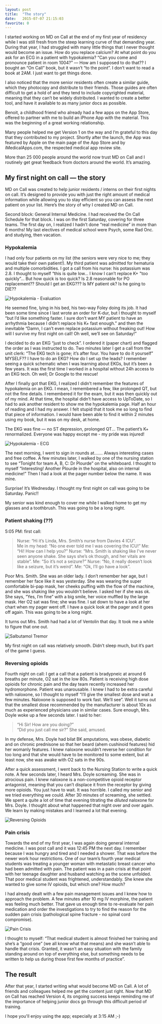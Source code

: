 ```yaml
---
layout: post
title:  "The story"
date:   2015-07-07 21:15:03
favorite: 0
---
```


I started working on MD on Call at the end of my first year of residency while I was still fresh from the steep learning curve of that demanding year. During that year, I had struggled with many little things that I never thought would become an issue.<!--more--> How do you replace calcium? At what point do you ask for an ECG in a patient with hypokalemia? “Can you come and pronounce patient in room 1004?” — How am I supposed to do that??  I bought an “On Call” book, but it wasn’t “to the point”.  I don’t want to read a book at 2AM. I just want to get things done.

I also noticed that the more senior residents often create a similar guide, which they photocopy and distribute to their friends. Those guides are often difficult to get a hold of and they tend to include copyrighted material, meaning that they can’t be widely distributed. I wanted to create a better tool, and have it available to as many junior docs as possible.

Benoit, a childhood friend who already had a few apps on the App Store, offered to partner with me to build an iPhone App with the material. This was the beginning of a great working relationship.

Many people helped me get Version 1 on the way and I’m grateful to this day that they contributed to my project. Shortly after the launch, the App was featured by Apple on the main page of the App Store and by iMedicalApps.com, the respected medical app review site.

More than 25 000 people around the world now trust MD on Call and I routinely get great feedback from doctors around the world.  It’s amazing.

## My first night on call — the story

MD on Call was created to help junior residents / interns on their first nights on call. It’s designed to provide you with just the right amount of medical information while allowing you to stay efficient so you can assess the next patient on your list. Here’s the story of why I created MD on Call.

Second block: General Internal Medicine.  I had received the On Call Schedule for that block. I was on the first Saturday, covering for three teams. The first day on, I realized I hadn’t done “real medicine” in more than 6 months!  My last electives of medical school were Psych, some Rad Onc. and studying, then vacation.

### Hypokalemia

I had only four patients on my list (the seniors were very nice to me; they would take their own patient!). My third patient was admitted for hematuria and multiple comorbidities. I got a call from his nurse: his potassium was 2.8. I thought to myself “this is quite low… I know I can’t replace K+ "too quickly”… But how quick is too quick? Is 2.8 reasonable for PO replacement?? Should I get an EKG??? Is MY patient ok? Is he going to DIE??

![Hypokalemia - Evaluation](/images/blog/hypokalemia-evaluation.jpg)

He seemed fine, lying in his bed, his two-way Foley doing its job. It had been some time since I last wrote an order for K-dur, but I thought to myself “but I’d like something faster. I sure don’t want MY patient to have an arrhythmia because I didn’t replace his K+ fast enough.” and then the inevitable “Damn, I can’t even replace potassium without freaking out! How will I  survive my first night on call! Oh well, we’ll see on Saturday!”

I decided to do an EKG “just to check”. I ordered it (paper chart) and flagged the order as I was instructed to do. Two minutes later I get a call from the unit clerk: “The EKG tech is gone; it’s after four. You have to do it yourself”  MYSELF?? I have to do an EKG?  How do I set up the leads? I remember seeing a quick schematic when I was learning about EKGs, but it’s been a few years. It was the first time I worked in a hospital without 24h access to an EKG tech. Oh well; Dr Google to the rescue!

After I finally got that EKG, I realized I didn’t remember the features of hypokalemia on an EKG. I mean, I remembered a few, like prolonged QT, but not the fine details. I remembered it for the exam, but it was then quickly out of my mind. At that time, the hospital didn’t have access to UpToDate, so I had to ask another resident to show me the hypokalemia page. Half an hour of reading and I had my answer. I felt stupid that it took me so long to find that piece of information. I would have been able to find it within 2 minutes using my book, but it was on my desk, at home.

The EKG was fine — no ST depression, prolonged QT... The patient’s K+ renormalized. Everyone was happy except me -  my pride was injured!

![Hypokalemia - ECG](/images/blog/hypokalemia-ecg.jpg)

The next morning, I went to sign in rounds at....…  Always interesting cases and free coffee. A few minutes later, I walked by one of the nursing station to see “Tonight for team A, B, C: Dr Plourde” on the whiteboard.  I thought to myself “Interesting! Another Plourde in the hospital, also on internal medicine!” Then I had a look at the pager number below the name. It was mine.

Surprise! It’s Wednesday. I thought my first night on call was going to be Saturday. Panic!!

My senior was kind enough to cover me while I walked home to get my glasses and a toothbrush. This was going to be a long night.

### Patient shaking (??)

5:05 PM: first call:
> Nurse: “Hi it’s Linda, Mrs. Smith’s nurse from Davies 4 ICU”.  
Me in my head: “No one ever told me I was covering the ICU!”
Me: “Hi! How can I help you?”
Nurse: “Mrs. Smith is shaking like I’ve never seen anyone shake. She says she’s ok though, and her vitals are stable”.
Me: “So it’s not a seizure?”
Nurse: “No, it really doesn’t look like a seizure, but it’s weird”.
Me: “Ok, I’ll go have a look”.

Poor Mrs. Smith. She was an older lady. I don’t remember her age, but I remember her face like it was yesterday. She was wearing the super comfortable bi-pap mask, her cheeks puffing with the flow of the machine, and she was shaking like you wouldn’t believe. I asked her if she was ok. She says, “Yes, I’m fine” with a big smile, her voice muffled by the large mask. Her O2 sat was fine; she was fine. I sat down to have a look at her chart when my pager went off. I have a quick look at the pager and it goes off again. This was going to be a long night.

It turns out Mrs. Smith had had a lot of Ventolin that day. It took me a while to figure that one out.

![Salbutamol Tremor](/images/blog/salbutamol-tremor.jpg)

My first night on call was relatively smooth. Didn’t sleep much, but it’s part of the game I guess.

### Reversing opioids

Fourth night on call:  I get a call that a patient is bradypneic at around 6 breaths per minute, O2 sat in the low 80s. Patient is receiving high dose opioids for chronic pain and the day team recently increased her hydromorphone. Patient was unarousable. I knew I had to be extra careful with naloxone, so I thought to myself “I’ll give the smallest dose and wait a few minutes. Naloxone is supposed to work fast. We’ll see”. Well it turns out that the smallest dose recommended by the manufacturer is about 10x as much as experienced physicians use in similar cases. Sure enough,  Mrs. Doyle woke up a few seconds later. I said to her:

> “Hi Sir! How are you doing?”  
“Did you just call me sir?" She said, amused.

In my defense, Mrs. Doyle had bilat BK amputations, was obese, diabetic and on chronic prednisone so that her beard (ahem cushinoid features) hid her womanly features. I knew naloxone wouldn’t reverse her condition for too long and that she would have to be monitored to some extent, but at least now, she was awake with O2 sats in the 90s.

After a quick assessment, I went back to the Nursing Station to write a quick note. A few seconds later, I heard Mrs. Doyle screaming. She was in atrocious pain. I knew naloxone is a non-competitive opioid receptor antagonist, meaning that you can’t displace it from the receptor by giving more opioids. You just have to wait. It was horrible. I called my senior and we tried everything we could. After 30 minutes of screaming, she settled. We spent a quite a lot of time that evening titrating the *diluted* naloxone for Mrs. Doyle. I thought about what happened that night over and over again. We learn by making mistakes and I learned a lot that evening.

![Reversing Opioids](/images/blog/reversing-opioids.jpg)

### Pain crisis

Towards the end of my first year, I was again doing general internal medicine. I was post call and it was 12:45 PM the next day. I remember because I was hungry and tired and I needed a shower. That was before the newer work hour restrictions. One of our team’s fourth year medical students was treating a younger woman with metastatic breast cancer who had been admitted with pain. The patient was in a pain crisis at that point with her teenage daughter and husband watching as the scene unfolded. That poor medical student was frightened, understandably. She knew she wanted to give some IV opioids, but which one? How much?

I had already dealt with a few pain management issues and I knew how to approach the problem. A few minutes after 10 mg IV morphine, the patient was feeling much better. That gave us enough time to re-evaluate her pain medication and order the investigations to try to find the reason for the sudden pain crisis (pathological spine fracture - no spinal cord compromise).

![Pain Crisis](/images/blog/pain-crisis.jpg)

I thought to myself: “That medical student is almost finished her training and she’s a “good one” (we all know what that means) and she wasn’t able to handle that crisis. Granted, it wasn’t an easy situation with the family standing around on top of everything else, but something needs to be written to help us during those first few months of practice”.

## The result

After that year, I started writing what would become MD on Call. A lot of friends and colleagues helped me get the content just right. Now that MD on Call has reached Version 4, its ongoing success keeps reminding me of the importance of helping junior docs go through this difficult period of training.

I hope you'll enjoy using the app; especially at 3:15 AM ;-)